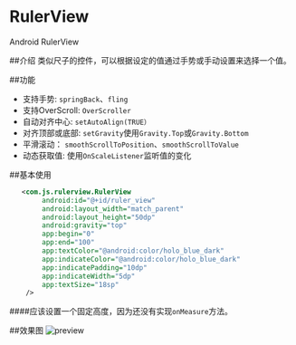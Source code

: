 # RulerView
Android RulerView

##介绍
类似尺子的控件，可以根据设定的值通过手势或手动设置来选择一个值。

##功能
*   支持手势: `springBack`、`fling`
*   支持OverScroll: `OverScroller`
*   自动对齐中心: `setAutoAlign(TRUE）`
*   对齐顶部或底部: `setGravity`使用`Gravity.Top`或`Gravity.Bottom`
*   平滑滚动： `smoothScrollToPosition`、`smoothScrollToValue`
*   动态获取值: 使用`OnScaleListener`监听值的变化

##基本使用
```xml
   <com.js.rulerview.RulerView
        android:id="@+id/ruler_view"
        android:layout_width="match_parent"
        android:layout_height="50dp"
        android:gravity="top"
        app:begin="0"
        app:end="100"
        app:textColor="@android:color/holo_blue_dark"
        app:indicateColor="@android:color/holo_blue_dark"
        app:indicatePadding="10dp"
        app:indicateWidth="5dp"
        app:textSize="18sp"
    />
```

####应该设置一个固定高度，因为还没有实现`onMeasure`方法。

##效果图
![preview](preview.gif)
